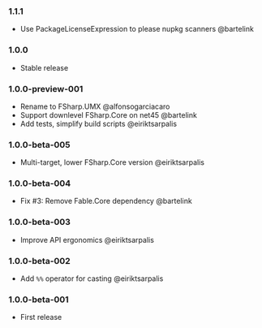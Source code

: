 ### 1.1.1

* Use PackageLicenseExpression to please nupkg scanners @bartelink

### 1.0.0

* Stable release

### 1.0.0-preview-001

* Rename to FSharp.UMX @alfonsogarciacaro
* Support downlevel FSharp.Core on net45 @bartelink
* Add tests, simplify build scripts @eiriktsarpalis

### 1.0.0-beta-005

* Multi-target, lower FSharp.Core version @eiriktsarpalis

### 1.0.0-beta-004

* Fix #3: Remove Fable.Core dependency @bartelink

### 1.0.0-beta-003

* Improve API ergonomics @eiriktsarpalis

### 1.0.0-beta-002

* Add `%%` operator for casting @eiriktsarpalis

### 1.0.0-beta-001

* First release
